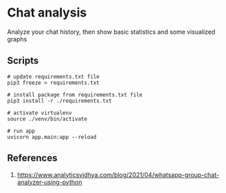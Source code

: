# Chat analysis

Analyze your chat history, then show basic statistics and some visualized graphs

## Scripts

```shell
# update requirements.txt file
pip3 freeze > requirements.txt

# install package from requirements.txt file
pip3 install -r ./requirements.txt

# activate virtualenv
source ./venv/bin/activate

# run app
uvicorn app.main:app --reload
```

## References

1. <https://www.analyticsvidhya.com/blog/2021/04/whatsapp-group-chat-analyzer-using-python>
